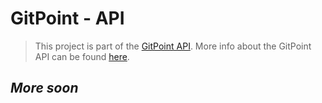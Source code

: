 
# GitPoint - API
> This project is part of the [GitPoint API]((https://github.com/RolfKoenders/gitpoint-api-docs)). More info about the GitPoint API can be found [here](https://github.com/RolfKoenders/gitpoint-api-docs).

## _More soon_

